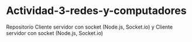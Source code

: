 # Actividad-3-redes-y-computadores
Repositorio Cliente servidor con socket (Node.js, Socket.io) y Cliente servidor con socket (Node.js, Socket.io)
